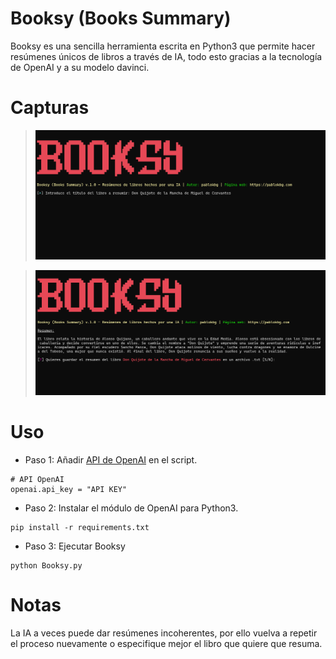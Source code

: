 # Booksy (Books Summary)
Booksy es una sencilla herramienta escrita en Python3 que permite hacer resúmenes únicos de libros a través de IA, todo esto gracias a la tecnología de OpenAI y a su modelo davinci.

# Capturas
> ![captura2](https://raw.githubusercontent.com/pablokbg/Booksy/main/images/captura_1.png)

> ![captura2](https://raw.githubusercontent.com/pablokbg/Booksy/main/images/captura_2.png)

# Uso
* Paso 1: Añadir [API de OpenAI](https://beta.openai.com/account/api-keys) en el script.
```
# API OpenAI
openai.api_key = "API KEY"
```
* Paso 2: Instalar el módulo de OpenAI para Python3.
```
pip install -r requirements.txt
```
* Paso 3: Ejecutar Booksy
```
python Booksy.py
```

# Notas
La IA a veces puede dar resúmenes incoherentes, por ello vuelva a repetir el proceso nuevamente o especifique mejor el libro que quiere que resuma.

